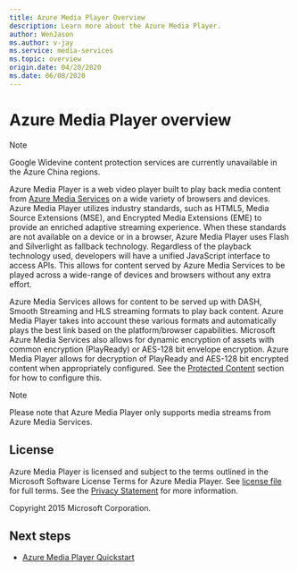 ```yaml
---
title: Azure Media Player Overview
description: Learn more about the Azure Media Player.
author: WenJason
ms.author: v-jay
ms.service: media-services
ms.topic: overview
origin.date: 04/20/2020
ms.date: 06/08/2020
---
```


# Azure Media Player overview #

> [!NOTE]
> Google Widevine content protection services are currently unavailable in the Azure China regions.


Azure Media Player is a web video player built to play back media content from [Azure Media Services](/media-services/) on a wide variety of browsers and devices. Azure Media Player utilizes industry standards, such as HTML5, Media Source Extensions (MSE), and Encrypted Media Extensions (EME) to provide an enriched adaptive streaming experience.  When these standards are not available on a device or in a browser, Azure Media Player uses Flash and Silverlight as fallback technology. Regardless of the playback technology used, developers will have a unified JavaScript interface to access APIs.  This allows for content served by Azure Media Services to be played across a wide-range of devices and browsers without any extra effort.

Azure Media Services allows for content to be served up with DASH, Smooth Streaming and HLS streaming formats to play back content. Azure Media Player takes into account these various formats and automatically plays the best link based on the platform/browser capabilities. Microsoft Azure Media Services also allows for dynamic encryption of assets with common encryption (PlayReady) or AES-128 bit envelope encryption. Azure Media Player allows for decryption of PlayReady and AES-128 bit encrypted content when appropriately configured.  See the [Protected Content](azure-media-player-protected-content.md) section for how to configure this.

> [!NOTE]
> Please note that Azure Media Player only supports media streams from Azure Media Services.

## License ##

Azure Media Player is licensed and subject to the terms outlined in the Microsoft Software License Terms for Azure Media Player. See [license file](azure-media-player-license.md) for full terms. See the [Privacy Statement](https://www.azure.cn/support/legal/privacy-statement/) for more information.

Copyright 2015 Microsoft Corporation.

## Next steps ##

- [Azure Media Player Quickstart](azure-media-player-quickstart.md)